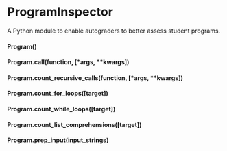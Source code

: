 # ProgramInspector

A Python module to enable autograders to better assess student programs.

#### Program()

#### Program.call(function, [\*args, \*\*kwargs])

#### Program.count_recursive_calls(function, [\*args, \*\*kwargs])

#### Program.count_for_loops([target])

#### Program.count_while_loops([target])

#### Program.count_list_comprehensions([target])

#### Program.prep_input(input_strings)
